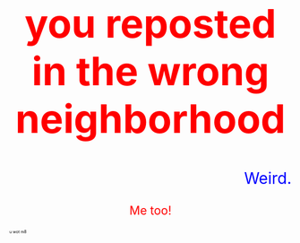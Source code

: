<!DOCTYPE html>
<html>
<head>
<style>
h1 {
    text-align: center;
    color: red;
    font-size: 500%;
}
p {
    text-align: left;
    color: black;
    font-size: 50%;
}
#para {
    text-align: right;
    color: blue;
    font-size: 200%;
}
#para1 {
    text-align: center;
    color: red;
    font-size: 150%;
}     
 
</style>
</head>
<body>
<h1>you reposted in the wrong neighborhood</h1>
<p id="para">Weird.</p>
<p id="para1">Me too!</p>
<p>u wot m8</p>

</body>
</html>
